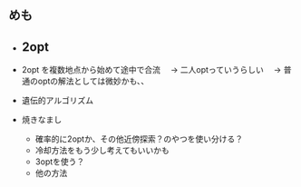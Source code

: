 ## めも
- 2opt
    - 
- 2opt を複数地点から始めて途中で合流
　-> 二人optっていうらしい
　-> 普通のoptの解法としては微妙かも、、

- 遺伝的アルゴリズム

- 焼きなまし
    - 確率的に2optか、その他近傍探索？のやつを使い分ける？
    - 冷却方法をもう少し考えてもいいかも
    - 3optを使う？
    - 他の方法
